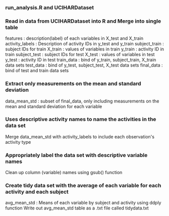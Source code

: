 ### run_analysis.R and UCIHARDataset

### Read in data from UCIHARDataset into R and Merge into single table 
features : description(label) of each variables in X_test and X_train
activity_labels : Description of activity IDs in y_test and y_train
subject_train : subject IDs for train
X_train : values of variables in train
y_train : activity ID in train
subject_test : subject IDs for test
X_test : values of variables in test
y_test : activity ID in test
train_data : bind of y_train, subject_train, X_train data sets
test_data : bind of y_test, subject_test, X_test data sets
final_data : bind of test and train data sets

### Extract only measurements on the mean and standard deviation
data_mean_std : subset of final_data, only including measurements on the mean and standard deviation for each variable

### Uses descriptive activity names to name the activities in the data set
Merge data_mean_std with activity_labels to include each observation's activity type

### Appropriately label the data set with descriptive variable names
Clean up column (variable) names using gsub() function

### Create tidy data set with the average of each variable for each activity and each subject
avg_mean_std : Means of each variable by subject and activity using ddply function
Write out avg_mean_std table as a .txt file called tidydata.txt


